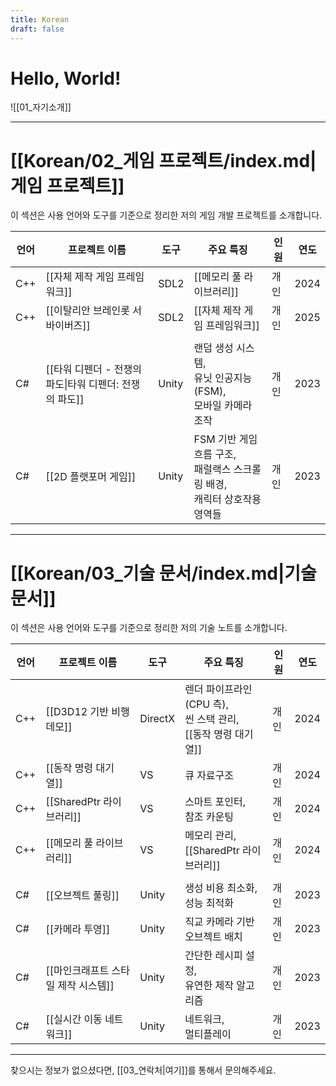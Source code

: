 ```yaml
---
title: Korean
draft: false
---
```


# **Hello, World!**
![[01_자기소개]]

---
# **[[Korean/02_게임 프로젝트/index.md|게임 프로젝트]]**
이 섹션은 사용 언어와 도구를 기준으로 정리한 저의 게임 개발 프로젝트를 소개합니다.

| **언어** | **프로젝트 이름**                         | **도구** | **주요 특징**                                           | **인원** | **연도** |
| ------ | ----------------------------------- | ------ | --------------------------------------------------- | ------ | ------ |
| C++    | [[자체 제작 게임 프레임워크]]                  | SDL2   | [[메모리 풀 라이브러리]]                                     | 개인     | 2024   |
| C++    | [[이탈리안 브레인롯 서바이버즈]]                 | SDL2   | [[자체 제작 게임 프레임워크]]                                  | 개인     | 2025   |
|        |                                     |        |                                                     |        |        |
| C#     | [[타워 디펜더 - 전쟁의 파도\|타워 디펜더: 전쟁의 파도]] | Unity  | 랜덤 생성 시스템, <br>유닛 인공지능 (FSM), <br>모바일 카메라 조작        | 개인     | 2023   |
| C#     | [[2D 플랫포머 게임]]                      | Unity  | FSM 기반 게임 흐름 구조, <br>패럴랙스 스크롤링 배경, <br>캐릭터 상호작용 영역들 | 개인     | 2023   |

---
# **[[Korean/03_기술 문서/index.md|기술 문서]]**
이 섹션은 사용 언어와 도구를 기준으로 정리한 저의 기술 노트를 소개합니다.

| **언어** | **프로젝트 이름**           | **도구**  | **주요 특징**                                        | **인원** | **연도** |
| ------ | --------------------- | ------- | ------------------------------------------------ | ------ | ------ |
| C++    | [[D3D12 기반 비행 데모]]    | DirectX | 렌더 파이프라인 (CPU 측), <br>씬 스택 관리, <br>[[동작 명령 대기열]] | 개인     | 2024   |
| C++    | [[동작 명령 대기열]]         | VS      | 큐 자료구조                                           | 개인     | 2024   |
| C++    | [[SharedPtr 라이브러리]]   | VS      | 스마트 포인터, <br>참조 카운팅                              | 개인     | 2024   |
| C++    | [[메모리 풀 라이브러리]]       | VS      | 메모리 관리, <br>[[SharedPtr 라이브러리]]                  | 개인     | 2024   |
|        |                       |         |                                                  |        |        |
| C#     | [[오브젝트 풀링]]           | Unity   | 생성 비용 최소화, <br>성능 최적화                            | 개인     | 2023   |
| C#     | [[카메라 투영]]            | Unity   | 직교 카메라 기반 오브젝트 배치                                | 개인     | 2023   |
| C#     | [[마인크래프트 스타일 제작 시스템]] | Unity   | 간단한 레시피 설정, <br>유연한 제작 알고리즘                      | 개인     | 2023   |
| C#     | [[실시간 이동 네트워크]]       | Unity   | 네트워크, <br>멀티플레이                                  | 개인     | 2023   |

---
찾으시는 정보가 없으셨다면, [[03_연락처|여기]]를 통해서 문의해주세요.